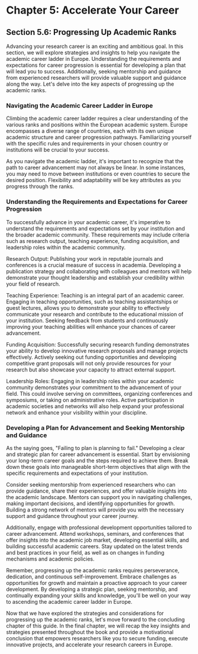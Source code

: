 # Chapter 5: Accelerate Your Career

## Section 5.6: Progressing Up Academic Ranks

Advancing your research career is an exciting and ambitious goal. In this section, we will explore strategies and insights to help you navigate the academic career ladder in Europe. Understanding the requirements and expectations for career progression is essential for developing a plan that will lead you to success. Additionally, seeking mentorship and guidance from experienced researchers will provide valuable support and guidance along the way. Let's delve into the key aspects of progressing up the academic ranks.

### Navigating the Academic Career Ladder in Europe

Climbing the academic career ladder requires a clear understanding of the various ranks and positions within the European academic system. Europe encompasses a diverse range of countries, each with its own unique academic structure and career progression pathways. Familiarizing yourself with the specific rules and requirements in your chosen country or institutions will be crucial to your success.

As you navigate the academic ladder, it's important to recognize that the path to career advancement may not always be linear. In some instances, you may need to move between institutions or even countries to secure the desired position. Flexibility and adaptability will be key attributes as you progress through the ranks.

### Understanding the Requirements and Expectations for Career Progression

To successfully advance in your academic career, it's imperative to understand the requirements and expectations set by your institution and the broader academic community. These requirements may include criteria such as research output, teaching experience, funding acquisition, and leadership roles within the academic community.

Research Output: Publishing your work in reputable journals and conferences is a crucial measure of success in academia. Developing a publication strategy and collaborating with colleagues and mentors will help demonstrate your thought leadership and establish your credibility within your field of research.

Teaching Experience: Teaching is an integral part of an academic career. Engaging in teaching opportunities, such as teaching assistantships or guest lectures, allows you to demonstrate your ability to effectively communicate your research and contribute to the educational mission of your institution. Seeking feedback from students and continuously improving your teaching abilities will enhance your chances of career advancement.

Funding Acquisition: Successfully securing research funding demonstrates your ability to develop innovative research proposals and manage projects effectively. Actively seeking out funding opportunities and developing competitive grant proposals will not only provide resources for your research but also showcase your capacity to attract external support.

Leadership Roles: Engaging in leadership roles within your academic community demonstrates your commitment to the advancement of your field. This could involve serving on committees, organizing conferences and symposiums, or taking on administrative roles. Active participation in academic societies and networks will also help expand your professional network and enhance your visibility within your discipline.

### Developing a Plan for Advancement and Seeking Mentorship and Guidance

As the saying goes, "Failing to plan is planning to fail." Developing a clear and strategic plan for career advancement is essential. Start by envisioning your long-term career goals and the steps required to achieve them. Break down these goals into manageable short-term objectives that align with the specific requirements and expectations of your institution.

Consider seeking mentorship from experienced researchers who can provide guidance, share their experiences, and offer valuable insights into the academic landscape. Mentors can support you in navigating challenges, making important decisions, and identifying opportunities for growth. Building a strong network of mentors will provide you with the necessary support and guidance throughout your career journey.

Additionally, engage with professional development opportunities tailored to career advancement. Attend workshops, seminars, and conferences that offer insights into the academic job market, developing essential skills, and building successful academic careers. Stay updated on the latest trends and best practices in your field, as well as on changes in funding mechanisms and academic policies.

Remember, progressing up the academic ranks requires perseverance, dedication, and continuous self-improvement. Embrace challenges as opportunities for growth and maintain a proactive approach to your career development. By developing a strategic plan, seeking mentorship, and continually expanding your skills and knowledge, you'll be well on your way to ascending the academic career ladder in Europe.

Now that we have explored the strategies and considerations for progressing up the academic ranks, let's move forward to the concluding chapter of this guide. In the final chapter, we will recap the key insights and strategies presented throughout the book and provide a motivational conclusion that empowers researchers like you to secure funding, execute innovative projects, and accelerate your research careers in Europe.